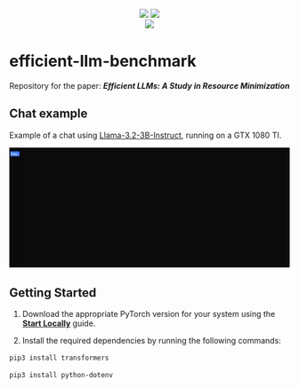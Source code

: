 <div align='center'>
    <p>
        <img src="https://img.shields.io/badge/Ubuntu-20.04-orange">
        <img src="https://img.shields.io/badge/python->=3.11.3-blue">
        <br>
        <img src="https://img.shields.io/badge/-HuggingFace-FDEE21?style=for-the-badge&logo=HuggingFace&logoColor=black">
    </p>
</div>


# efficient-llm-benchmark
Repository for the paper: ***Efficient LLMs: A Study in Resource Minimization***


## Chat example
Example of a chat using [Llama-3.2-3B-Instruct](https://huggingface.co/meta-llama/Llama-3.2-3B-Instruct), running on a GTX 1080 TI.

![Demo of Terminal Chat Interface](./readme_assets/demo.gif)

## Getting Started
1. Download the appropriate PyTorch version for your system using the **[Start Locally](https://pytorch.org/get-started/locally/)** guide.

2. Install the required dependencies by running the following commands:

```bash
pip3 install transformers
```

```bash
pip3 install python-dotenv
```

